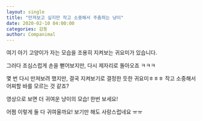 ```yaml
---
layout: single
title: "만져보고 싶지만 작고 소중해서 주춤하는 냥이"
date: 2020-02-10 04:00:00
categories: 감동
author: Companimal
---
```


여기 아기 고양이가 자는 모습을 조용히 지켜보는 귀요미가 있습니다.

그러다 조심스럽게 손을 뻗어보지만, 다시 제자리로 돌아오죠 ㅋㅋㅋ

몇 번 다시 만져보려 했지만, 결국 지켜보기로 결정한 듯한 귀요미ㅎㅎㅎ 작고 소중해서 어찌할 바를 모르는 것 같죠?

영상으로 보면 더 귀여운 냥이의 모습! 한번 보세요!

어쩜 이렇게 둘 다 귀여울까요! 보기만 해도 사랑스럽네요 ㅠㅠ
